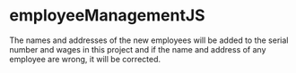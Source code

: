 # employeeManagementJS
The names and addresses of the new employees will be added to the serial number and wages in this project and if the name and address of any employee are wrong, it will be corrected.
